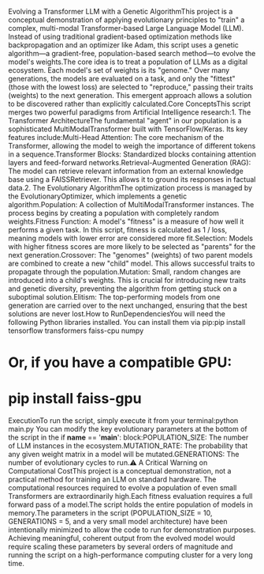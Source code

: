 Evolving a Transformer LLM with a Genetic AlgorithmThis project is a conceptual demonstration of applying evolutionary principles to "train" a complex, multi-modal Transformer-based Large Language Model (LLM). Instead of using traditional gradient-based optimization methods like backpropagation and an optimizer like Adam, this script uses a genetic algorithm—a gradient-free, population-based search method—to evolve the model's weights.The core idea is to treat a population of LLMs as a digital ecosystem. Each model's set of weights is its "genome." Over many generations, the models are evaluated on a task, and only the "fittest" (those with the lowest loss) are selected to "reproduce," passing their traits (weights) to the next generation. This emergent approach allows a solution to be discovered rather than explicitly calculated.Core ConceptsThis script merges two powerful paradigms from Artificial Intelligence research:1. The Transformer ArchitectureThe fundamental "agent" in our population is a sophisticated MultiModalTransformer built with TensorFlow/Keras. Its key features include:Multi-Head Attention: The core mechanism of the Transformer, allowing the model to weigh the importance of different tokens in a sequence.Transformer Blocks: Standardized blocks containing attention layers and feed-forward networks.Retrieval-Augmented Generation (RAG): The model can retrieve relevant information from an external knowledge base using a FAISSRetriever. This allows it to ground its responses in factual data.2. The Evolutionary AlgorithmThe optimization process is managed by the EvolutionaryOptimizer, which implements a genetic algorithm.Population: A collection of MultiModalTransformer instances. The process begins by creating a population with completely random weights.Fitness Function: A model's "fitness" is a measure of how well it performs a given task. In this script, fitness is calculated as 1 / loss, meaning models with lower error are considered more fit.Selection: Models with higher fitness scores are more likely to be selected as "parents" for the next generation.Crossover: The "genomes" (weights) of two parent models are combined to create a new "child" model. This allows successful traits to propagate through the population.Mutation: Small, random changes are introduced into a child's weights. This is crucial for introducing new traits and genetic diversity, preventing the algorithm from getting stuck on a suboptimal solution.Elitism: The top-performing models from one generation are carried over to the next unchanged, ensuring that the best solutions are never lost.How to RunDependenciesYou will need the following Python libraries installed. You can install them via pip:pip install tensorflow transformers faiss-cpu numpy
# Or, if you have a compatible GPU:
# pip install faiss-gpu
ExecutionTo run the script, simply execute it from your terminal:python main.py
You can modify the key evolutionary parameters at the bottom of the script in the if __name__ == '__main__': block:POPULATION_SIZE: The number of LLM instances in the ecosystem.MUTATION_RATE: The probability that any given weight matrix in a model will be mutated.GENERATIONS: The number of evolutionary cycles to run.⚠️ A Critical Warning on Computational CostThis project is a conceptual demonstration, not a practical method for training an LLM on standard hardware. The computational resources required to evolve a population of even small Transformers are extraordinarily high.Each fitness evaluation requires a full forward pass of a model.The script holds the entire population of models in memory.The parameters in the script (POPULATION_SIZE = 10, GENERATIONS = 5, and a very small model architecture) have been intentionally minimized to allow the code to run for demonstration purposes. Achieving meaningful, coherent output from the evolved model would require scaling these parameters by several orders of magnitude and running the script on a high-performance computing cluster for a very long time.

